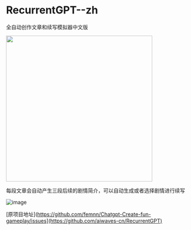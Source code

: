 # RecurrentGPT--zh

全自动创作文章和续写模拟器中文版

<img src="http://m.qpic.cn/psc?/V51wssDj1XILak3qADmN1DgE0Y14y9tl/ruAMsa53pVQWN7FLK88i5rCbaR8KFuYoMVBK9xri*Wy633zOaPWtDy8iI7voP9DpvT5rli7WyLVmp8UEfAZMJ.z4MUPYbIF6ibL53Vt.CRc!/b&bo=gAepAwAAAAADJy8!&rf=viewer_4" width="400"/> 

每段文章会自动产生三段后续的剧情简介，可以自动生成或者选择剧情进行续写

![image](http://m.qpic.cn/psc?/V51wssDj1XILak3qADmN1DgE0Y14y9tl/ruAMsa53pVQWN7FLK88i5rCbaR8KFuYoMVBK9xri*Wz0i8XKITUXxU7AZgXfdUzhjazIPOKA2wr89v*YIAGjf4x1z9p5RWiCEChVmyCppEM!/b&bo=1APgAQAAAAADFwQ!&rf=viewer_4)

[原项目地址](https://github.com/femnn/Chatgpt-Create-fun-gameplay/issues](https://github.com/aiwaves-cn/RecurrentGPT)

